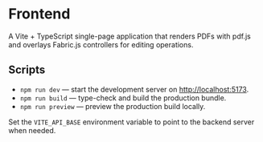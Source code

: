 # Frontend

A Vite + TypeScript single-page application that renders PDFs with pdf.js and overlays Fabric.js controllers for editing operations.

## Scripts

- `npm run dev` — start the development server on <http://localhost:5173>.
- `npm run build` — type-check and build the production bundle.
- `npm run preview` — preview the production build locally.

Set the `VITE_API_BASE` environment variable to point to the backend server when needed.
